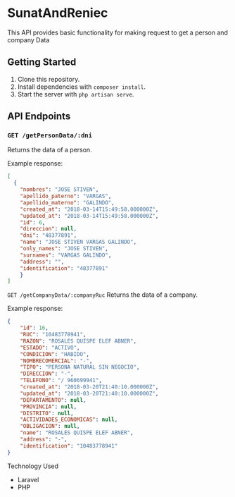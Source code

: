# SunatAndReniec

This API provides basic functionality for making request to get a person and company Data

## Getting Started

1. Clone this repository.
2. Install dependencies with `composer install`.
3. Start the server with `php artisan serve`.

## API Endpoints

### `GET /getPersonData/:dni`

Returns the data of a person.

Example response:

```json
[
  {
    "nombres": "JOSE STIVEN",
    "apellido_paterno": "VARGAS",
    "apellido_materno": "GALINDO",
    "created_at": "2018-03-14T15:49:58.000000Z",
    "updated_at": "2018-03-14T15:49:58.000000Z",
    "id": 6,
    "direccion": null,
    "dni": "48377891",
    "name": "JOSE STIVEN VARGAS GALINDO",
    "only_names": "JOSE STIVEN",
    "surnames": "VARGAS GALINDO",
    "address": "",
    "identification": "48377891"
    }
]
```

`GET /getCompanyData/:companyRuc`
Returns the data of a company.

Example response:
```json
{
    "id": 16,
    "RUC": "10483778941",
    "RAZON": "ROSALES QUISPE ELEF ABNER",
    "ESTADO": "ACTIVO",
    "CONDICION": "HABIDO",
    "NOMBRECOMERCIAL": "-",
    "TIPO": "PERSONA NATURAL SIN NEGOCIO",
    "DIRECCION": "-",
    "TELEFONO": "/ 960699941",
    "created_at": "2018-03-20T21:40:10.000000Z",
    "updated_at": "2018-03-20T21:40:10.000000Z",
    "DEPARTAMENTO": null,
    "PROVINCIA": null,
    "DISTRITO": null,
    "ACTIVIDADES_ECONOMICAS": null,
    "OBLIGACION": null,
    "name": "ROSALES QUISPE ELEF ABNER",
    "address": "-",
    "identification": "10483778941"
}
```

Technology Used
* Laravel
* PHP
